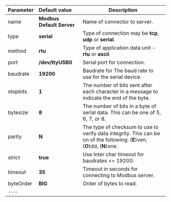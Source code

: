 
| **Parameter**                 | **Default value**                     | **Description**                                                                                                               |
|:-|:-|-
| name                          | **Modbus Default Server**             | Name of connector to server.                                                                                                  |
| type                          | **serial**                            | Type of connection may be **tcp**, **udp** or **serial**.                                                                     |
| method                        | **rtu**                               | Type of application data unit - **rtu** or **ascii**                                                                          |
| port                          | **/dev/ttyUSB0**                      | Serial port for connection.                                                                                                   |
| baudrate                      | **19200**                             | Baudrate for The baud rate to use for the serial device.                                                                      |
| stopbits                      | **1**                                 | The number of bits sent after each character in a message to indicate the end of the byte.                                    |
| bytesize                      | **8**                                 | The number of bits in a byte of serial data.  This can be one of 5, 6, 7, or 8.                                               |
| parity                        | **N**                                 | The type of checksum to use to verify data integrity. This can be on of the following: (**E**)ven, (**O**)dd, (**N**)one.     |
| strict                        | **true**                              | Use Inter char timeout for baudrates <= 19200.                                                                                | 
| timeout                       | **35**                                | Timeout in seconds for connecting to Modbus server.                                                                           |
| byteOrder                     | **BIG**                               | Order of bytes to read.                                                                                                       |
|---